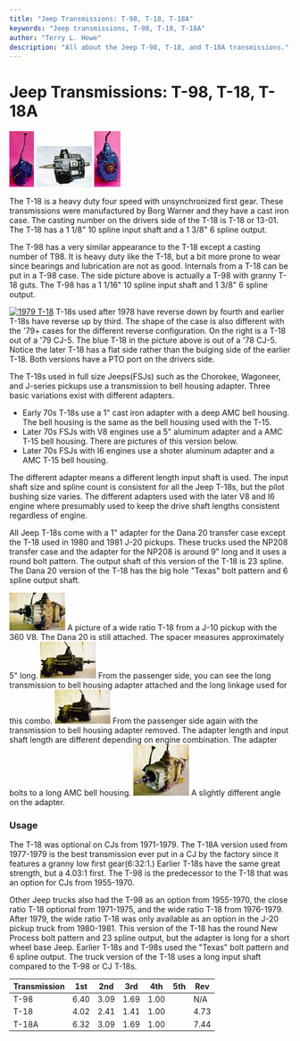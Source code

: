 ```yaml
---
title: "Jeep Transmissions: T-98, T-18, T-18A"
keywords: "Jeep transmissions, T-98, T-18, T-18A"
author: "Terry L. Howe"
description: "All about the Jeep T-98, T-18, and T-18A transmissions."
---
```

# Jeep Transmissions: T-98, T-18, T-18A

[![T-18 front](../../../img/transmission/factory/t18f_.jpg)](../../../img/transmission/factory/t18f.jpg) [![T-18 side](../../../img/transmission/factory/t18s_.jpg)](../../../img/transmission/factory/t18s.jpg) [![T-18 back](../../../img/transmission/factory/t18b_.jpg)](../../../img/transmission/factory/t18b.jpg)   

The T-18 is a heavy duty four speed with unsynchronized first gear. These transmissions were manufactured by Borg Warner and they have a cast iron case. The casting number on the drivers side of the T-18 is T-18 or 13-01. The T-18 has a 1 1/8" 10 spline input shaft and a 1 3/8" 6 spline output.

The T-98 has a very similar appearance to the T-18 except a casting number of T98. It is heavy duty like the T-18, but a bit more prone to wear since bearings and lubrication are not as good. Internals from a T-18 can be put in a T-98 case. The side picture above is actually a T-98 with granny T-18 guts. The T-98 has a 1 1/16" 10 spline input shaft and 1 3/8" 6 spline output.

[![1979 T-18](../../../img/transmission/updates/cjt18/t18a-1.jpg)](../../../img/transmission/updates/cjt18/t18a-1.jpg) T-18s used after 1978 have reverse down by fourth and earlier T-18s have reverse up by third. The shape of the case is also different with the '79+ cases for the different reverse configuration. On the right is a T-18 out of a '79 CJ-5. The blue T-18 in the picture above is out of a '78 CJ-5. Notice the later T-18 has a flat side rather than the bulging side of the earlier T-18. Both versions have a PTO port on the drivers side. 

The T-18s used in full size Jeeps(FSJs) such as the Chorokee, Wagoneer, and J-series pickups use a transmission to bell housing adapter. Three basic variations exist with different adapters.

  * Early 70s T-18s use a 1" cast iron adapter with a deep AMC bell housing. The bell housing is the same as the bell housing used with the T-15.
  * Later 70s FSJs with V8 engines use a 5" aluminum adapter and a AMC T-15 bell housing. There are pictures of this version below.
  * Later 70s FSJs with I6 engines use a shoter aluminum adapter and a AMC T-15 bell housing.

The different adapter means a different length input shaft is used. The input shaft size and spline count is consistent for all the Jeep T-18s, but the pilot bushing size varies. The different adapters used with the later V8 and I6 engine where presumably used to keep the drive shaft lengths consistent regardless of engine.

All Jeep T-18s come with a 1" adapter for the Dana 20 transfer case except the T-18 used in 1980 and 1981 J-20 pickups. These trucks used the NP208 transfer case and the adapter for the NP208 is around 9" long and it uses a round bolt pattern. The output shaft of this version of the T-18 is 23 spline. The Dana 20 version of the T-18 has the big hole "Texas" bolt pattern and 6 spline output shaft.

[![FSJ T-18](../../../img/transmission/factory/fsjt1801_.jpg)](../../../img/transmission/factory/fsjt1801.jpg) A picture of a wide ratio T-18 from a J-10 pickup with the 360 V8. The Dana 20 is still attached. The spacer measures approximately 5" long. [![FSJ T-18](../../../img/transmission/factory/fsjt1802_.jpg)](../../../img/transmission/factory/fsjt1802.jpg) From the passenger side, you can see the long transmission to bell housing adapter attached and the long linkage used for this combo. [![FSJ T-18](../../../img/transmission/factory/fsjt1803_.jpg)](../../../img/transmission/factory/fsjt1803.jpg) From the passenger side again with the transmission to bell housing adapter removed. The adapter length and input shaft length are different depending on engine combination. The adapter bolts to a long AMC bell housing. [![FSJ T-18](../../../img/transmission/factory/fsjt1804_.jpg)](../../../img/transmission/factory/fsjt1804.jpg) A slightly different angle on the adapter. 

### Usage

The T-18 was optional on CJs from 1971-1979. The T-18A version used from 1977-1979 is the best transmission ever put in a CJ by the factory since it features a granny low first gear(6:32:1.) Earlier T-18s have the same great strength, but a 4.03:1 first. The T-98 is the predecessor to the T-18 that was an option for CJs from 1955-1970.

Other Jeep trucks also had the T-98 as an option from 1955-1970, the close ratio T-18 optional from 1971-1975, and the wide ratio T-18 from 1976-1979. After 1979, the wide ratio T-18 was only available as an option in the J-20 pickup truck from 1980-1981. This version of the T-18 has the round New Process bolt pattern and 23 spline output, but the adapter is long for a short wheel base Jeep. Earlier T-18s and T-98s used the "Texas" bolt pattern and 6 spline output. The truck version of the T-18 uses a long input shaft compared to the T-98 or CJ T-18s.

| Transmission | 1st  | 2nd  | 3rd  | 4th  | 5th | Rev  |
|--------------|------|------|------|------|-----|------|
| T-98         | 6.40 | 3.09 | 1.69 | 1.00 |     | N/A  |
| T-18         | 4.02 | 2.41 | 1.41 | 1.00 |     | 4.73 |
| T-18A        | 6.32 | 3.09 | 1.69 | 1.00 |     | 7.44 |